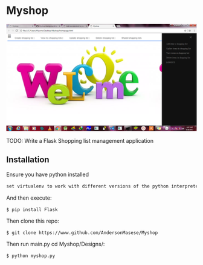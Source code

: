 # Myshop
![alt tag](https://github.com/AndersonMasese/Myshop/blob/shopping_list1/Designs/templates/images/home.png "Index page")

TODO: Write a Flask Shopping list management application

## Installation

Ensure you have python installed

```ruby
set virtualenv to work with different versions of the python interpreter
```

And then execute:

    $ pip install Flask

Then clone this repo:

    $ git clone https://www.github.com/AndersonMasese/Myshop

Then run main.py cd Myshop/Designs/:

    $ python myshop.py








